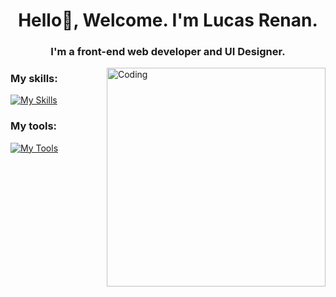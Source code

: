 
<h1 align="center">Hello👋, Welcome. I'm Lucas Renan.</h1>
<h3 align="center">I'm a front-end web developer and UI Designer.</h3>

<img align="right" alt="Coding" width="350" src="https://raw.githubusercontent.com/TheDudeThatCode/TheDudeThatCode/master/Assets/Developer.gif" />

<h3 align="left">My skills:</h3>

[![My Skills](https://skillicons.dev/icons?i=html,css,sass,js,react)](https://skillicons.dev)

<h3 align="left">My tools:</h3>

[![My Tools](https://skillicons.dev/icons?i=windows,vscode,git,github)](https://skillicons.dev)

